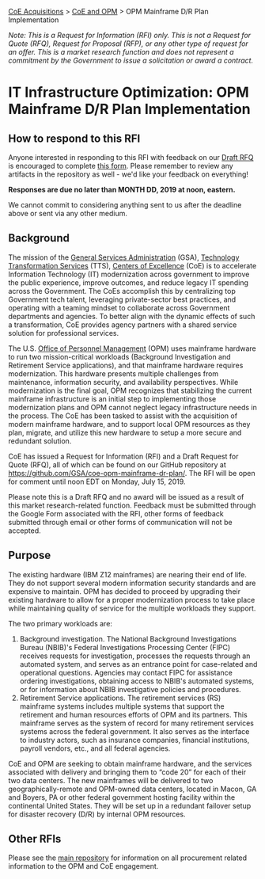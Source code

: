 [CoE Acquisitions](https://github.com/GSA/coe-acquisitions) > [CoE and OPM](https://github.com/GSA/coe-opm-acquisitions) > OPM Mainframe D/R Plan Implementation

*Note: This is a Request for Information (RFI) only. This is not a Request for Quote (RFQ), Request for Proposal (RFP), or any other type of request for an offer. This is a market research function and does not represent a commitment by the Government to issue a solicitation or award a contract.*

# IT Infrastructure Optimization: OPM Mainframe D/R Plan Implementation

## How to respond to this RFI

Anyone interested in responding to this RFI with feedback on our [Draft RFQ](Draft-RFQ.pdf) is encouraged to complete [this form](https://forms.gle/Qx6cG8bUJhJNTkr96). Please remember to review any artifacts in the repository as well - we'd like your feedback on everything!

**Responses are due no later than MONTH DD, 2019 at noon, eastern.**

We cannot commit to considering anything sent to us after the deadline above or sent via any other medium.

## Background

The mission of the [General Services Administration](https://www.gsa.gov/) (GSA), [Technology Transformation Services](https://www.gsa.gov/about-us/organization/federal-acquisition-service/technology-transformation-services) (TTS), [Centers of Excellence](https://coe.gsa.gov/) (CoE) is to accelerate Information Technology (IT) modernization across government to improve the public experience, improve outcomes, and reduce legacy IT spending across the Government. The CoEs accomplish this by centralizing top Government tech talent, leveraging private-sector best practices, and operating with a teaming mindset to collaborate across Government departments and agencies. To better align with the dynamic effects of such a transformation, CoE provides agency partners with a shared service solution for professional services.

The U.S. [Office of Personnel Management](https://www.opm.gov/) (OPM) uses mainframe hardware to run two mission-critical workloads (Background Investigation and Retirement Service applications), and that mainframe hardware requires modernization. This hardware presents multiple challenges from maintenance, information security, and availability perspectives. While modernization is the final goal, OPM recognizes that stabilizing the current mainframe infrastructure is an initial step to implementing those modernization plans and OPM cannot neglect legacy infrastructure needs in the process. The CoE has been tasked to assist with the acquisition of modern mainframe hardware, and to support local OPM resources as they plan, migrate, and utilize this new hardware to setup a more secure and redundant solution.

CoE has issued a Request for Information (RFI) and a Draft Request for Quote (RFQ), all of which can be found on our GitHub repository at https://github.com/GSA/coe-opm-mainframe-dr-plan/. The RFI will be open for comment until noon EDT on Monday, July 15, 2019. 

Please note this is a Draft RFQ and no award will be issued as a result of this market research-related function. Feedback must be submitted through the Google Form associated with the RFI, other forms of feedback submitted through email or other forms of communication will not be accepted.

## Purpose

The existing hardware (IBM Z12 mainframes) are nearing their end of life. They do not  support several modern information security standards and are expensive to maintain. OPM has decided to proceed by upgrading their existing hardware to allow for a proper modernization process to take place while maintaining quality of service for the multiple workloads they support.

The two primary workloads are:

1. Background investigation. The National Background Investigations Bureau (NBIB)'s Federal Investigations Processing Center (FIPC) receives requests for investigation, processes the requests through an automated system, and serves as an entrance point for case-related and operational questions. Agencies may contact FIPC for assistance ordering investigations, obtaining access to NBIB's automated systems, or for information about NBIB investigative policies and procedures.
2. Retirement Service applications. The retirement services (RS) mainframe systems includes multiple systems that support the retirement and human resources efforts of OPM and its partners. This mainframe serves as the system of record for many retirement services systems across the federal government. It also serves as the interface to industry actors, such as insurance companies, financial institutions, payroll vendors, etc., and all federal agencies.

CoE and OPM are seeking to obtain mainframe hardware, and the services associated with delivery and bringing them to “code 20” for each of their two data centers. The new mainframes will be delivered to two geographically-remote and OPM-owned data centers, located in Macon, GA and Boyers, PA or other federal government hosting facility within the continental United States. They will be set up in a redundant failover setup for disaster recovery (D/R) by internal OPM resources.

## Other RFIs
Please see the [main repository](https://github.com/GSA/coe-opm-acquisitions/) for information on all procurement related information to the OPM and CoE engagement.
